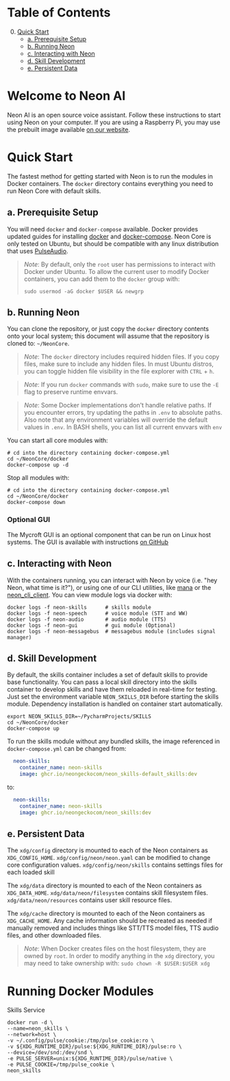 # Table of Contents
0. [Quick Start](#quick-start)
   * [a. Prerequisite Setup](#a-prerequisite-setup)
   * [b. Running Neon](#b-running-neon)
   * [c. Interacting with Neon](#c-interacting-with-neon)
   * [d. Skill Development](#d-skill-development)
   * [e. Persistent Data](#e-persistent-data)

# Welcome to Neon AI
Neon AI is an open source voice assistant. Follow these instructions to start using Neon on your computer. If you are 
using a Raspberry Pi, you may use the prebuilt image available [on our website](https://neon.ai/DownloadNeonAI).

# Quick Start
The fastest method for getting started with Neon is to run the modules in Docker containers.
The `docker` directory contains everything you need to run Neon Core with default skills.

## a. Prerequisite Setup
You will need `docker` and `docker-compose` available. Docker provides updated guides for installing 
[docker](https://docs.docker.com/engine/install/) and [docker-compose](https://docs.docker.com/compose/install/).
Neon Core is only tested on Ubuntu, but should be compatible with any linux distribution that uses
[PulseAudio](https://www.freedesktop.org/wiki/Software/PulseAudio/).

> *Note*: By default, only the `root` user has permissions to interact with Docker under Ubuntu.
> To allow the current user to modify Docker containers, you can add them to the `docker` group with:
> 
> `sudo usermod -aG docker $USER && newgrp`

## b. Running Neon
You can clone the repository, or just copy the `docker` directory contents onto your local system; this document will 
assume that the repository is cloned to: `~/NeonCore`.

> *Note*: The `docker` directory includes required hidden files. If you copy files, make sure to include any hidden
> files. In must Ubuntu distros, you can toggle hidden file visibility in the file explorer with `CTRL` + `h`.

> *Note*: If you run `docker` commands with `sudo`, make sure to use the `-E` flag to preserve runtime envvars.

> *Note*: Some Docker implementations don't handle relative paths.
> If you encounter errors, try updating the paths in `.env` to absolute paths.
> Also note that any environment variables will override the default values in `.env`.
> In BASH shells, you can list all current envvars with `env`

You can start all core modules with:
```shell
# cd into the directory containing docker-compose.yml
cd ~/NeonCore/docker
docker-compose up -d
```

Stop all modules with:
```shell
# cd into the directory containing docker-compose.yml
cd ~/NeonCore/docker
docker-compose down
```

### Optional GUI
The Mycroft GUI is an optional component that can be run on Linux host systems.
The GUI is available with instructions [on GitHub](https://github.com/MycroftAI/mycroft-gui)

## c. Interacting with Neon
With the containers running, you can interact with Neon by voice (i.e. "hey Neon, what time is it?"), or using one of 
our CLI utilities, like [mana](https://pypi.org/project/neon-mana-utils/) or the 
[neon_cli_client](https://pypi.org/project/neon-cli-client/).
You can view module logs via docker with:

```shell
docker logs -f neon-skills      # skills module
docker logs -f neon-speech      # voice module (STT and WW)
docker logs -f neon-audio       # audio module (TTS)
docker logs -f neon-gui         # gui module (Optional)
docker logs -f neon-messagebus  # messagebus module (includes signal manager)
```

## d. Skill Development
By default, the skills container includes a set of default skills to provide base functionality.
You can pass a local skill directory into the skills container to develop skills and have them
reloaded in real-time for testing. Just set the environment variable `NEON_SKILLS_DIR` before starting
the skills module. Dependency installation is handled on container start automatically.

```shell
export NEON_SKILLS_DIR=~/PycharmProjects/SKILLS
cd ~/NeonCore/docker
docker-compose up
```

To run the skills module without any bundled skills, the image referenced in `docker-compose.yml` can be changed from:

```yaml
  neon-skills:
    container_name: neon-skills
    image: ghcr.io/neongeckocom/neon_skills-default_skills:dev
```
to:
```yaml
  neon-skills:
    container_name: neon-skills
    image: ghcr.io/neongeckocom/neon_skills:dev
```

## e. Persistent Data
The `xdg/config` directory is mounted to each of the Neon containers as `XDG_CONFIG_HOME`.
`xdg/config/neon/neon.yaml` can be modified to change core configuration values.
`xdg/config/neon/skills` contains settings files for each loaded skill

The `xdg/data` directory is mounted to each of the Neon containers as `XDG_DATA_HOME`.
`xdg/data/neon/filesystem` contains skill filesystem files.
`xdg/data/neon/resources` contains user skill resource files.

The `xdg/cache` directory is mounted to each of the Neon containers as `XDG_CACHE_HOME`.
Any cache information should be recreated as needed if manually removed and includes things like
STT/TTS model files, TTS audio files, and other downloaded files.

> *Note*: When Docker creates files on the host filesystem, they are owned by `root`.
> In order to modify anything in the `xdg` directory, you may need to take ownership with:
> `sudo chown -R $USER:$USER xdg`

# Running Docker Modules

Skills Service
```shell
docker run -d \
--name=neon_skills \
--network=host \
-v ~/.config/pulse/cookie:/tmp/pulse_cookie:ro \
-v ${XDG_RUNTIME_DIR}/pulse:${XDG_RUNTIME_DIR}/pulse:ro \
--device=/dev/snd:/dev/snd \
-e PULSE_SERVER=unix:${XDG_RUNTIME_DIR}/pulse/native \
-e PULSE_COOKIE=/tmp/pulse_cookie \
neon_skills
```

